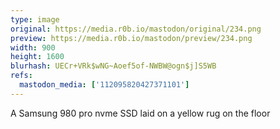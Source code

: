 ```yaml
---
type: image
original: https://media.r0b.io/mastodon/original/234.png
preview: https://media.r0b.io/mastodon/preview/234.png
width: 900
height: 1600
blurhash: UECr+VRk$wNG~Aoef5of-NWBW@ogn$j]S5WB
refs:
  mastodon_media: ['112095820427371101']
---
```


A Samsung 980 pro nvme SSD laid on a yellow rug on the floor
